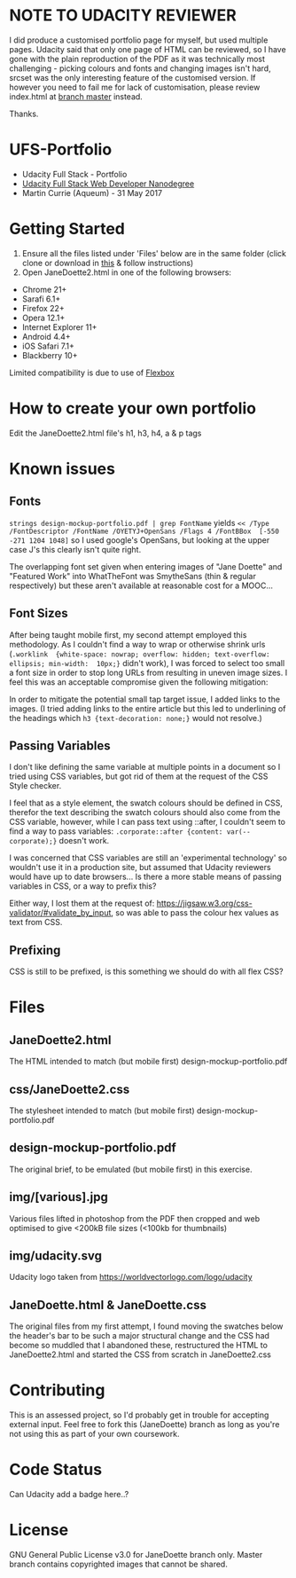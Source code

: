 # NOTE TO UDACITY REVIEWER
I did produce a customised portfolio page for myself, but used multiple pages.
Udacity said that only one page of HTML can be reviewed, so I have gone with
the plain reproduction of the PDF as it was technically most challenging - 
picking colours and fonts and changing images isn't hard, srcset was the only
interesting feature of the customised version.  If however you need to fail me
for lack of customisation, please review index.html at [branch master](
https://github.com/Aqueum/UFS-Portfolio/tree/master) instead.

Thanks.

# UFS-Portfolio
- Udacity Full Stack - Portfolio
- [Udacity Full Stack Web Developer Nanodegree](
https://www.udacity.com/course/full-stack-web-developer-nanodegree--nd004) 
- Martin Currie (Aqueum) - 31 May 2017

# Getting Started
1. Ensure all the files listed under 'Files' below are in the same folder
(click clone or download in [this](https://github.com/Aqueum/UFS-Portfolio) 
& follow instructions)
2. Open JaneDoette2.html in one of the following browsers:
- Chrome 21+
- Sarafi 6.1+
- Firefox 22+
- Opera 12.1+
- Internet Explorer 11+
- Android 4.4+
- iOS Safari 7.1+
- Blackberry 10+

Limited compatibility is due to use of [Flexbox](
https://css-tricks.com/snippets/css/a-guide-to-flexbox/)

# How to create your own portfolio
Edit the JaneDoette2.html file's h1, h3, h4, a & p tags

# Known issues
## Fonts
`strings design-mockup-portfolio.pdf | grep FontName`
yields
`<< /Type /FontDescriptor /FontName /OYETYJ+OpenSans /Flags 4 /FontBBox 
[-550 -271 1204 1048]`
so I used google's OpenSans, but looking at the upper case J's this clearly
isn't quite right.

The overlapping font set given when entering images of "Jane Doette" and 
"Featured Work" into WhatTheFont was SmytheSans (thin & regular respectively)
but these aren't available at reasonable cost for a MOOC...

## Font Sizes
After being taught mobile first, my second attempt employed this methodology.
As I couldn't find a way to wrap or otherwise shrink urls (`.worklink 
{white-space: nowrap; overflow: hidden; text-overflow: ellipsis; min-width: 
10px;}` didn't work), I was forced to select too small a font size in order 
to stop long URLs from resulting in uneven image sizes.  I feel this was an 
acceptable compromise given the following mitigation:

In order to mitigate the potential small tap target issue, I added links to the
images.  (I tried adding links to the entire article but this led to 
underlining of the headings which `h3 {text-decoration: none;}` would not 
resolve.)

## Passing Variables
I don't like defining the same variable at multiple points in a document 
so I tried using CSS variables, but got rid of them at the request of the 
CSS Style checker.

I feel that as a style element, the swatch colours should be defined in CSS, 
therefor the text describing the swatch colours should also come from the CSS
variable, however, while I can pass text using ::after, I couldn't seem to find 
a way to pass variables:
`.corporate::after {content: var(--corporate);}` 
doesn't work.

I was concerned that CSS variables are still an 'experimental technology' so 
wouldn't use it in a production site, but assumed that Udacity reviewers would 
have up to date browsers...  Is there a more stable means of passing variables
 in CSS, or a way to prefix this?
 
Either way, I lost them at the request of: 
https://jigsaw.w3.org/css-validator/#validate_by_input, so was able to pass the
colour hex values as text from CSS.
 
## Prefixing
CSS is still to be prefixed, is this something we should do with all flex CSS?

# Files
## JaneDoette2.html
The HTML intended to match (but mobile first) design-mockup-portfolio.pdf

## css/JaneDoette2.css
The stylesheet intended to match (but mobile first) design-mockup-portfolio.pdf

## design-mockup-portfolio.pdf
The original brief, to be emulated (but mobile first) in this exercise.

## img/[various].jpg
Various files lifted in photoshop from the PDF then cropped and web optimised
to give <200kB file sizes (<100kb for thumbnails)

## img/udacity.svg
Udacity logo taken from https://worldvectorlogo.com/logo/udacity

## JaneDoette.html & JaneDoette.css
The original files from my first attempt, I found moving the swatches below the
header's bar to be such a major structural change and the CSS had become so 
muddled that I abandoned these, restructured the HTML to JaneDoette2.html and 
started the CSS from scratch in JaneDoette2.css


# Contributing
This is an assessed project, so I'd probably get in trouble for accepting 
external input.
Feel free to fork this (JaneDoette) branch as long as you're not using this as 
part of your own coursework.

# Code Status
Can Udacity add a badge here..?

# License
GNU General Public License v3.0 for JaneDoette branch only.
Master branch contains copyrighted images that cannot be shared.
